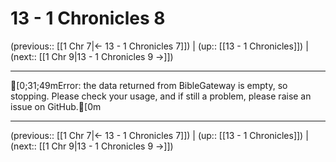 # 13 - 1 Chronicles 8

(previous:: [[1 Chr 7|← 13 - 1 Chronicles 7]]) | (up:: [[13 - 1 Chronicles]]) | (next:: [[1 Chr 9|13 - 1 Chronicles 9 →]])

***
[0;31;49mError: the data returned from BibleGateway is empty, so stopping. Please check your usage, and if still a problem, please raise an issue on GitHub.[0m

***

(previous:: [[1 Chr 7|← 13 - 1 Chronicles 7]]) | (up:: [[13 - 1 Chronicles]]) | (next:: [[1 Chr 9|13 - 1 Chronicles 9 →]])
